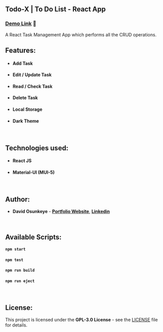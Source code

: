 ## Todo-X | To Do List - React App

### [Demo Link](https://todo-x.netlify.app/) 🔗

A React Task Management App which performs all the CRUD operations.
<br/>

## Features:

- #### **Add Task**
- #### **Edit / Update Task**
- #### **Read / Check Task**
- #### **Delete Task**
- #### **Local Storage**
- #### **Dark Theme**

<br/>

## Technologies used:

- #### **React JS**
- #### **Material-UI (MUI-5)**

<br/>

## Author:

- **David Osunkeye** - **[Portfolio Website](https://davidosunkeye.netlify.app)**, **[Linkedin](https://www.linkedin.com/in/davidosunkeye/)**

<br/>

## Available Scripts:

#### `npm start`

#### `npm test`

#### `npm run build`

#### `npm run eject`

<br/>

## License:

This project is licensed under the  **GPL-3.0 License** - see the [LICENSE](LICENSE.md) file for details.
